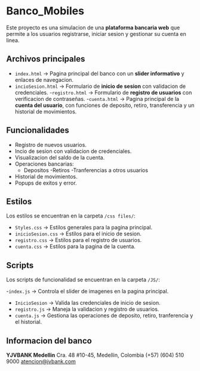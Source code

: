 # Banco_Mobiles

Este proyecto es una simulacion de una **plataforma bancaria web** que permite a los usuarios registrarse, iniciar sesion y gestionar su cuenta en linea.

## Archivos principales

- `index.html` → Pagina principal del banco con un **slider informativo** y enlaces de navegacion.
- `incioSesion.html` → Formulario de **inicio de sesion** con validacion de credenciales.
-`registro.html` → Formulario de **registro de usuarios** con verificacion de contraseñas.
-`cuenta.html` → Pagina principal de la **cuenta del usuario**, con funciones de deposito, retiro, transferencia y un historial de movimientos.

## Funcionalidades

- Registro de nuevos usuarios.
- Incio de sesion con validacion de credenciales.
- Visualizacion del saldo de la cuenta.
- Operaciones bancarias:
  - Depositos
  -Retiros
  -Tranferencias a otros usuarios
- Historial de movimientos.
- Popups de exitos y error.

 ## Estilos

 Los estilos se encuentran en la carpeta `/css files/`:

 - `Styles.css` → Estilos generales para la pagina principal.
 - `inicioSesion.css` → Estilos para el inicio de sesion.
 - `registro.css` → Estilos para el registro de usuarios.
 - `cuenta.css` → Estilos para la pagina de la cuenta.

 ## Scripts

 Los scripts de funcionalidad se encuentran en la carpeta `/JS/`:
 
 -`index.js` → Controla el slider de imagenes en la pagina principal.
 - `InicioSesion` → Valida las credenciales de inicio de sesion.
 - `registro.js` → Maneja la validacion y registro de usuarios.
 - `cuenta.js` → Gestiona las operaciones de deposito, retiro, tranferencia y el historial.

 ## Informacion del banco

 **YJVBANK Medellin**
 Cra. 48 #10-45, Medellin, Colombia
 (+57) (604) 510 9000
 atencion@jvbank.com